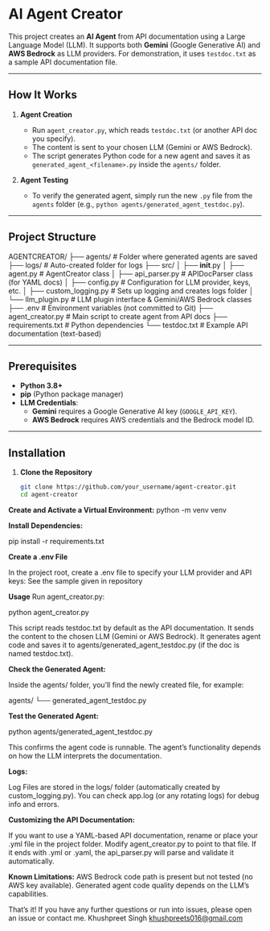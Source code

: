# AI Agent Creator

This project creates an **AI Agent** from API documentation using a Large Language Model (LLM). It supports both **Gemini** (Google Generative AI) and **AWS Bedrock** as LLM providers. For demonstration, it uses `testdoc.txt` as a sample API documentation file.

---

## How It Works

1. **Agent Creation**  
   - Run `agent_creator.py`, which reads `testdoc.txt` (or another API doc you specify).
   - The content is sent to your chosen LLM (Gemini or AWS Bedrock).
   - The script generates Python code for a new agent and saves it as `generated_agent_<filename>.py` inside the `agents/` folder.

2. **Agent Testing**  
   - To verify the generated agent, simply run the new `.py` file from the `agents` folder (e.g., `python agents/generated_agent_testdoc.py`).

---

## Project Structure

AGENTCREATOR/
├── agents/                 # Folder where generated agents are saved
├── logs/                   # Auto-created folder for logs
├── src/
│   ├── __init__.py
│   ├── agent.py            # AgentCreator class
│   ├── api_parser.py       # APIDocParser class (for YAML docs)
│   ├── config.py           # Configuration for LLM provider, keys, etc.
│   ├── custom_logging.py   # Sets up logging and creates logs folder
│   └── llm_plugin.py       # LLM plugin interface & Gemini/AWS Bedrock classes
├── .env                    # Environment variables (not committed to Git)
├── agent_creator.py        # Main script to create agent from API docs
├── requirements.txt        # Python dependencies
└── testdoc.txt             # Example API documentation (text-based)

---

## Prerequisites

- **Python 3.8+**
- **pip** (Python package manager)
- **LLM Credentials**:
  - **Gemini** requires a Google Generative AI key (`GOOGLE_API_KEY`).
  - **AWS Bedrock** requires AWS credentials and the Bedrock model ID.

---

## Installation

1. **Clone the Repository**

   ```bash
   git clone https://github.com/your_username/agent-creator.git
   cd agent-creator

**Create and Activate a Virtual Environment:**
python -m venv venv

**Install Dependencies:**

pip install -r requirements.txt


**Create a .env File**

In the project root, create a .env file to specify your LLM provider and API keys:
See the sample given in repository

**Usage**
Run agent_creator.py:

python agent_creator.py

This script reads testdoc.txt by default as the API documentation.
It sends the content to the chosen LLM (Gemini or AWS Bedrock).
It generates agent code and saves it to agents/generated_agent_testdoc.py (if the doc is named testdoc.txt).

**Check the Generated Agent:**

Inside the agents/ folder, you’ll find the newly created file, for example:

agents/
└── generated_agent_testdoc.py

**Test the Generated Agent:**

python agents/generated_agent_testdoc.py

This confirms the agent code is runnable. The agent’s functionality depends on how the LLM interprets the documentation.

**Logs:**

Log Files are stored in the logs/ folder (automatically created by custom_logging.py).
You can check app.log (or any rotating logs) for debug info and errors.

**Customizing the API Documentation:**

If you want to use a YAML-based API documentation, rename or place your .yml file in the project folder.
Modify agent_creator.py to point to that file. If it ends with .yml or .yaml, the api_parser.py will parse and validate it automatically.

**Known Limitations:**
AWS Bedrock code path is present but not tested (no AWS key available).
Generated agent code quality depends on the LLM’s capabilities.


That’s it! If you have any further questions or run into issues, please open an issue or contact me.
Khushpreet Singh
khushpreets016@gmail.com








